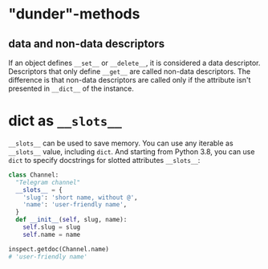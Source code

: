 # "dunder"-methods

## data and non-data descriptors
If an object defines `__set__` or `__delete__`, it is considered a data descriptor. Descriptors that only define `__get__` are called non-data descriptors. The difference is that non-data descriptors are called only if the attribute isn't presented in `__dict__` of the instance.

# dict as `__slots__`

`__slots__` can be used to save memory. You can use any iterable as `__slots__` value, including `dict`. And starting from Python 3.8, you can use `dict` to specify docstrings for slotted attributes `__slots__`:

```python
class Channel:
  "Telegram channel"
  __slots__ = {
    'slug': 'short name, without @',
    'name': 'user-friendly name',
  }
  def __init__(self, slug, name):
    self.slug = slug
    self.name = name

inspect.getdoc(Channel.name)
# 'user-friendly name'
```